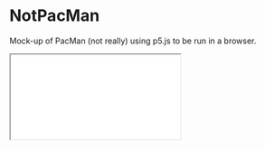 # NotPacMan

Mock-up of PacMan (not really) using p5.js to be run in a browser.

<iframe src="program.html"></iframe>
